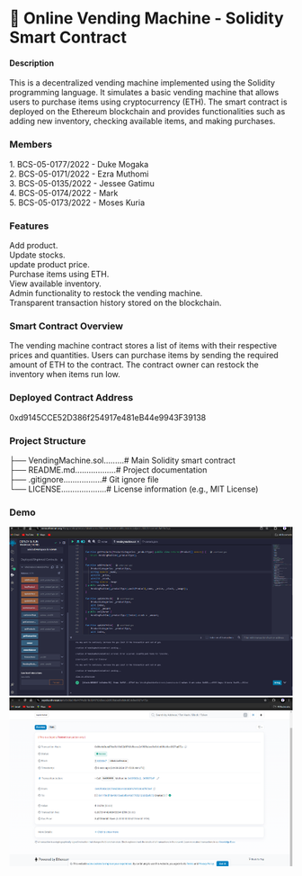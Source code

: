 <h1>🥤 Online Vending Machine - Solidity Smart Contract</h1>
<h4>Description</h4>
This is a decentralized vending machine implemented using the Solidity programming language. 
It simulates a basic vending machine that allows users to purchase items using cryptocurrency (ETH).
The smart contract is deployed on the Ethereum blockchain and provides functionalities such as adding new inventory, checking available items, and making purchases.
<h3>Members</h3>
1. BCS-05-0177/2022 - Duke Mogaka<br>
2. BCS-05-0171/2022 - Ezra Muthomi<br>
3. BCS-05-0135/2022 - Jessee Gatimu<br>
4. BCS-05-0174/2022 - Mark<br>
5. BCS-05-0173/2022 - Moses Kuria<br>



<h3>Features</h3>
Add product.<br>
Update stocks.<br>
update product price.<br>
Purchase items using ETH.<br>
View available inventory.<br>
Admin functionality to restock the vending machine.<br>
Transparent transaction history stored on the blockchain.<br>
<h3>Smart Contract Overview</h3>
The vending machine contract stores a list of items with their respective prices and quantities. 
Users can purchase items by sending the required amount of ETH to the contract. The 
contract owner can restock the inventory when items run low.<br>

<h3>Deployed Contract Address</h3>
0xd9145CCE52D386f254917e481eB44e9943F39138
<h3>Project Structure</h3>

├── VendingMachine.sol.........# Main Solidity smart contract<br>
├── README.md..................# Project documentation<br>
├── .gitignore.................# Git ignore file<br>
└── LICENSE....................# License information (e.g., MIT License)<br>

<h3>Demo</h3>
<img src="Block chain2.PNG?raw=true" width="800" height="300"><br>


<img src="Block chain.PNG?raw=true" width="800" height="300">




